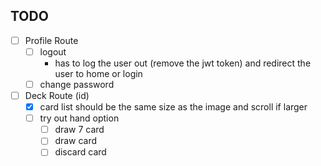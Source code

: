 ## TODO

- [ ] Profile Route
    - [ ] logout
        * has to log the user out (remove the jwt token) and redirect the user to home or login
    - [ ] change password

- [ ] Deck Route (id)
    - [x] card list should be the same size as the image and scroll if larger
    - [ ] try out hand option
        - [ ] draw 7 card
        - [ ] draw card
        - [ ] discard card

